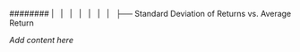 ######## |   |   |   |   |   |   |   ├── Standard Deviation of Returns vs. Average Return

*Add content here*